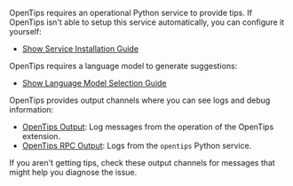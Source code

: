 OpenTips requires an operational Python service to provide tips. If OpenTips isn't able to setup this service automatically, you can configure it yourself:

- [Show Service Installation Guide](command:opentips.showServiceInstallationWalkthrough)

OpenTips requires a language model to generate suggestions:

- [Show Language Model Selection Guide](command:opentips.showLanguageModelWalkthrough)

OpenTips provides output channels where you can see logs and debug information:

- [OpenTips Output](command:opentips.openExtensionChannel): Log messages from the operation of the OpenTips extension.
- [OpenTips RPC Output](command:opentips.openRPCChannel): Logs from the `opentips` Python service.

If you aren't getting tips, check these output channels for messages that might help you diagnose the issue.
